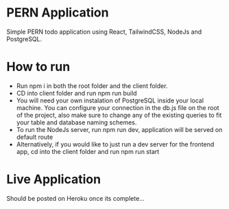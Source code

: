 # PERN Application

Simple PERN todo application using React, TailwindCSS, NodeJs and PostgreSQL.

# How to run

- Run npm i in both the root folder and the client folder.
- CD into client folder and run npm run build
- You will need your own instalation of PostgreSQL inside your local machine. You can configure your connection in the db.js file on the root of the project, also make sure to change any of the existing queries to fit your table and database naming schemes.
- To run the NodeJs server, run npm run dev, application will be served on default route
- Alternatively, if you would like to just run a dev server for the frontend app, cd into the client folder and run npm run start

# Live Application

Should be posted on Heroku once its complete...
